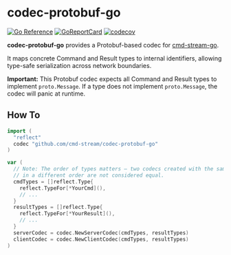 # codec-protobuf-go

[![Go Reference](https://pkg.go.dev/badge/github.com/cmd-stream/codec-protobuf-go.svg)](https://pkg.go.dev/github.com/cmd-stream/codec-protobuf-go)
[![GoReportCard](https://goreportcard.com/badge/cmd-stream/codec-protobuf-go)](https://goreportcard.com/report/github.com/cmd-stream/codec-protobuf-go)
[![codecov](https://codecov.io/gh/cmd-stream/codec-protobuf-go/graph/badge.svg?token=3ACEL5m6LC)](https://codecov.io/gh/cmd-stream/codec-protobuf-go)

**codec-protobuf-go** provides a Protobuf-based codec for [cmd-stream-go](https://github.com/cmd-stream/cmd-stream-go).

It maps concrete Command and Result types to internal identifiers,
allowing type-safe serialization across network boundaries.

**Important:** This Protobuf codec expects all Command and Result types
to implement `proto.Message`. If a type does not implement `proto.Message`,
the codec will panic at runtime.

## How To

```go
import (
  "reflect"
  codec "github.com/cmd-stream/codec-protobuf-go"
)

var (
  // Note: The order of types matters — two codecs created with the same types
  // in a different order are not considered equal.
  cmdTypes = []reflect.Type{
    reflect.TypeFor[*YourCmd](),
    // ...
  }
  resultTypes = []reflect.Type{
    reflect.TypeFor[*YourResult](),
    // ...
  }
  serverCodec = codec.NewServerCodec(cmdTypes, resultTypes)
  clientCodec = codec.NewClientCodec(cmdTypes, resultTypes)
)
```
